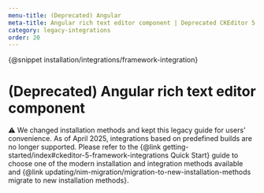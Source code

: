 ```yaml
---
menu-title: (Deprecated) Angular
meta-title: Angular rich text editor component | Deprecated CKEditor 5 documentation
category: legacy-integrations
order: 20
---
```


{@snippet installation/integrations/framework-integration}

# (Deprecated) Angular rich text editor component

<info-box warning>
	⚠️ We changed installation methods and kept this legacy guide for users’ convenience. As of April 2025, integrations based on predefined builds are no longer supported. Please refer to the {@link getting-started/index#ckeditor-5-framework-integrations Quick Start} guide to choose one of the modern installation and integration methods available and {@link updating/nim-migration/migration-to-new-installation-methods migrate to new installation methods}.
</info-box>
